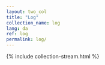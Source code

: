 ```yaml
---
layout: two_col
title: "Log"
collection_name: log
lang: da
ref: log
permalink: log/
---
```

{% include collection-stream.html %}

